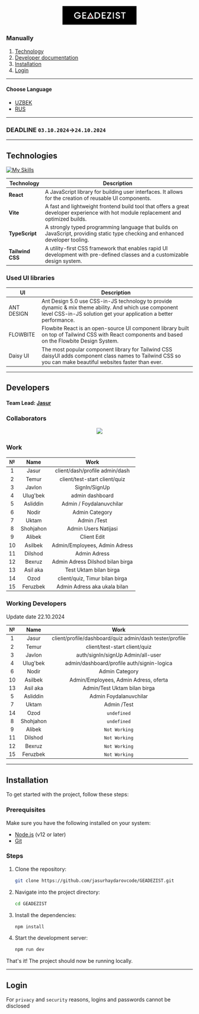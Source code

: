 <div align="center">
<img src=".github/GEADEZIST.png" width="200">

<!-- # GEADEZIST -->
</div>

### Manually

1. [Technology](#technologies)
2. [Developer documentation](#developers)
3. [Installation](#installation)
4. [Login](#login)

---



#### Choose Language
- [UZBEK](https://github.com/jasurhaydarovcode/GEADEZIST/blob/main/.github/README/README_UZ.md)
- [RUS](https://github.com/jasurhaydarovcode/GEADEZIST/blob/main/.github/README/README_RU.md)



---

### DEADLINE `03.10.2024`->`24.10.2024`

---

## Technologies

[![My Skills](https://skillicons.dev/icons?i=react,vite,ts,tailwind)]()

| **Technology**   | **Description**                                                                                                                       |
| ---------------- | ------------------------------------------------------------------------------------------------------------------------------------- |
| **React**        | A JavaScript library for building user interfaces. It allows for the creation of reusable UI components.                              |
| **Vite**         | A fast and lightweight frontend build tool that offers a great developer experience with hot module replacement and optimized builds. |
| **TypeScript**   | A strongly typed programming language that builds on JavaScript, providing static type checking and enhanced developer tooling.       |
| **Tailwind CSS** | A utility-first CSS framework that enables rapid UI development with pre-defined classes and a customizable design system.            |

### Used UI libraries

| **UI**     | **Description** |
| ------------- | ------------- |
| ANT DESIGN | Ant Design 5.0 use CSS-in-JS technology to provide dynamic & mix theme ability. And which use component level CSS-in-JS solution get your application a better performance. |
| FLOWBITE   | Flowbite React is an open-source UI component library built on top of Tailwind CSS with React components and based on the Flowbite Design System. |
| Daisy UI | The most popular component library for Tailwind CSS daisyUI adds component class names to Tailwind CSS so you can make beautiful websites faster than ever. |

---

## Developers

#### Team Lead: [Jasur](https://github.com/jasurhaydarovcode)

### Collaborators

<p align="center">
  <a href="https://github.com/jasurhaydarovcode/GEADEZIST/graphs/contributors">
    <img src="https://contrib.rocks/image?repo=jasurhaydarovcode/GEADEZIST">
  </a>

</p>

<div align=center>


<h3 align="left">Work</h3>

|  №  |   Name    |               Work               | 
| :-: | :-------: | :------------------------------: | 
|  1  |   Jasur   |  client/dash/profile admin/dash  | 
|  2  |   Temur   |  client/test-start client/quiz   | 
|  3  |  Javlon   |          SignIn/SignUp           | 
|  4  | Ulug'bek  |          admin dashboard         |
|  5  | Asliddin  |     Admin / Foydalanuvchilar     | 
|  6  |   Nodir   |          Admin Category          | 
|  7  |   Uktam   |           Admin /Test            | 
|  8  | Shohjahon |       Admin Users Natijasi       | 
|  9  |  Alibek   |           Client Edit            | 
| 10  |  Asilbek  |  Admin/Employees, Admin Adress   | 
| 11  |  Dilshod  |           Admin Adress           | 
| 12  |  Bexruz   | Admin Adress Dilshod bilan birga | 
| 13  | Asil aka  |      Test Uktam bilan birga      | 
| 14  |   Ozod    |  client/quiz, Timur bilan birga  | 
| 15  | Feruzbek  |   Admin Adress aka ukala bilan   | 

<div align="left">
<h3>Working Developers</h3>
<p>Update date 22.10.2024</p>
</div>

|  №  |   Name    |               Work               |
| :-: | :-------: | :------------------------------: |
|  1  |   Jasur   |  client/profile/dashboard/quiz admin/dash tester/profile  |
|  2  |   Temur   |  client/test-start client/quiz   |
|  3  |  Javlon   |  auth/signIn/signUp Admin/all-user  |
|  4  | Ulug'bek  |  admin/dashboard/profile auth/signin-logica |
|  6  |   Nodir   |          Admin Category          |
| 10  |  Asilbek  |  Admin/Employees, Admin Adress, oferta   |
| 13  | Asil aka  |     Admin/Test Uktam bilan birga      |
|  5  | Asliddin  | Admin Foydalanuvchilar |
|  7  |   Uktam   |     Admin /Test      |
| 14  |   Ozod    |`undefined`|
|  8  | Shohjahon |`undefined`|
|  9  |  Alibek   |`Not Working`|
| 11  |  Dilshod  |`Not Working`|
| 12  |  Bexruz   |`Not Working`|
| 15  | Feruzbek  |`Not Working`|

</div>

---

## Installation

To get started with the project, follow these steps:

### Prerequisites

Make sure you have the following installed on your system:

- [Node.js](https://nodejs.org/) (v12 or later)
- [Git](https://git-scm.com/)

### Steps

1. Clone the repository:

   ```bash
   git clone https://github.com/jasurhaydarovcode/GEADEZIST.git 
   ```

2. Navigate into the project directory:

   ```bash 
   cd GEADEZIST 
   ``` 

3. Install the dependencies:

   ```bash
   npm install
   ```

4. Start the development server:
   ```bash
   npm run dev
   ```

That's it! The project should now be running locally.

---

## Login

For `privacy` and `security` reasons, logins and passwords cannot be disclosed 

